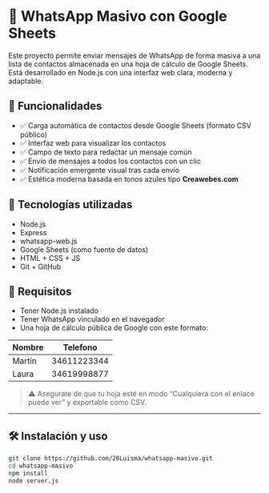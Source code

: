 # 📲 WhatsApp Masivo con Google Sheets

Este proyecto permite enviar mensajes de WhatsApp de forma masiva a una lista de contactos almacenada en una hoja de cálculo de Google Sheets. Está desarrollado en Node.js con una interfaz web clara, moderna y adaptable.

## 🚀 Funcionalidades

- ✅ Carga automática de contactos desde Google Sheets (formato CSV público)
- ✅ Interfaz web para visualizar los contactos
- ✅ Campo de texto para redactar un mensaje común
- ✅ Envío de mensajes a todos los contactos con un clic
- ✅ Notificación emergente visual tras cada envío
- ✅ Estética moderna basada en tonos azules tipo **Creawebes.com**

## 🧰 Tecnologías utilizadas

- Node.js
- Express
- whatsapp-web.js
- Google Sheets (como fuente de datos)
- HTML + CSS + JS
- Git + GitHub

## 📝 Requisitos

- Tener Node.js instalado
- Tener WhatsApp vinculado en el navegador
- Una hoja de cálculo pública de Google con este formato:

| Nombre | Telefono     |
|--------|--------------|
| Martín | 34611223344  |
| Laura  | 34619998877  |

> ⚠️ Asegurate de que tu hoja esté en modo “Cualquiera con el enlace puede ver” y exportable como CSV.

---

## 🛠 Instalación y uso

```bash
git clone https://github.com/20Luisma/whatsapp-masivo.git
cd whatsapp-masivo
npm install
node server.js
